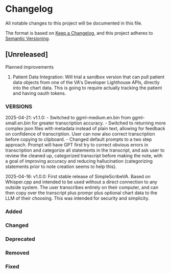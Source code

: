 # Changelog

All notable changes to this project will be documented in this file.

The format is based on [Keep a Changelog](https://keepachangelog.com/en/1.1.0/),
and this project adheres to [Semantic Versioning](https://semver.org/spec/v2.0.0.html).

## [Unreleased]
Planned improvements
1. Patient Data Integration: Will trial a sandbox version that can pull patient data objects from one of the VA's Developer Lighthouse APIs, directly into the chart data. This is going to require actually tracking the patient and having oauth tokens. 

### VERSIONS
2025-04-21: v1.1.0:  - Switched to ggml-medium.en.bin from ggml-small.en.bin for greater transcription accuracy.
                     - Switched to returning more complex json files with metadata instead of plain text, allowing for feedback on confidence of transcription. User can now also correct transcription before copying to clipboard.
                     - Changed default prompts to a two step approach. Prompt will have GPT first try to correct obvious errors in transcription and categorize all statements in the transcript, and ask user to review the cleaned up, categorized transcript before making the note, with a goal of improving accuracy and reducing hallucination (categorizing statements prior to note creation seems to help this).

2025-04-16: v1.0.0:  First stable release of SimpleScribeVA. Based on Whisper.cpp and intended to be used without a direct connection to any outside system. The user transcribes entirely on their computer, and can then copy over the transcript plus prompr plus optional chart data to the LLM of their choosing. This was intended for security and simplicity.

### Added
### Changed
### Deprecated
### Removed
### Fixed
